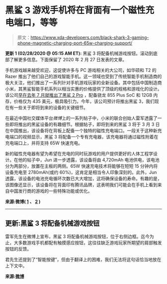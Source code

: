 # 黑鲨 3 游戏手机将在背面有一个磁性充电端口，等等

> 原文：<https://www.xda-developers.com/black-shark-3-gaming-phone-magnetic-charging-port-65w-charging-support/>

**更新 1 (02/28/2020 @ 05:15 AM ET):** 黑鲨 3 将配备机械游戏按钮。滚动到底部了解更多信息。下面保留了 2020 年 2 月 27 日发表的文章。

手机游戏越来越受欢迎，这促使许多与 PC 游戏相关的大公司，如华硕和 T2 的 Razer 推出了他们自己的游戏智能手机。这一领域也受到了传统智能手机制造商的极大关注，他们推出了一系列针对手机游戏玩家的全新设备。其中包括中国制造商小米，其黑鲨智能手机系列以相当实惠的价格提供了顶级的规格和游戏化的设计。该公司[早在去年 7 月就推出了黑鲨 2 Pro](https://www.xda-developers.com/black-shark-2-pro-snapdragon-855-plus-12gb-ram-china/) ，配备骁龙 855 Plus SoC 和 12GB 内存，价格仅为 435 美元，极具吸引力。今年，该公司预计将推出黑鲨 3，我们现在有一些关于即将到来的设备的关键细节。

在最近中国社交媒体平台*微博*上的一系列帖子中，小米的联合创始人雷军透露了一些即将推出的黑鲨设备的有趣细节。根据帖子，即将到来的黑鲨 3 将于 3 月 3 日在中国推出，该设备将在背板上配备一个独特的磁性充电端口。一段关于这种新充电端口的视频显示，黑鲨 3 将配备一个专有充电器，该充电器将通过磁性附着在充电端口上，并将支持 65W 快速充电。

新的磁性充电器有望为希望在充电的同时玩游戏的用户提供更好的人体工程学设计。在他的帖子中，Jun 进一步透露，该设备将由 4,720mAh 电池供电，该电池分为两部分，放置在主板的两侧。65W 快速充电技术将能够在短短 15 分钟内将设备充电至 2780mAh(或约 60%)，这肯定是相当令人印象深刻的。此外，Jun 透露，该设备的电池充电循环次数已大大增加，这将确保设备的寿命。有趣的是，该图像还显示，该设备将在背面印有腾讯品牌，这表明我们可能会在手机上看到来自中国发行商的游戏的一些特殊功能或优化。

**来源:微博( [1](https://www.weibo.com/1749127163/Iw744rMx6?type=comment#_rnd1582778443577) 、 [2](https://www.weibo.com/1749127163/Iw6Pg4KRl?type=comment) )**

* * *

## 更新:黑鲨 3 将配备机械游戏按钮

雷军先生在微博上宣布，黑鲨 3 将配备机械游戏按钮，位于右侧边框。迄今为止，大多数游戏手机都配有触摸感应按钮，这往往缺乏游戏玩家所期望的肩部触发按钮的反馈。

君先生还提到了“智能按键”，但由于翻译上的困难，我们无法将这句话恰当地放在上下文中。

**来源:[微博](https://www.weibo.com/1749127163/Iwh1Yp3EF)**
